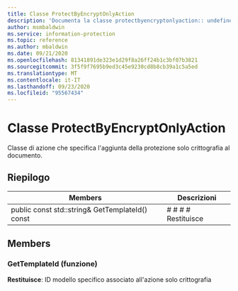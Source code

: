 ```yaml
---
title: Classe ProtectByEncryptOnlyAction
description: 'Documenta la classe protectbyencryptonlyaction:: undefined di Microsoft Information Protection (MIP) SDK.'
author: msmbaldwin
ms.service: information-protection
ms.topic: reference
ms.author: mbaldwin
ms.date: 09/21/2020
ms.openlocfilehash: 81341891de323e1d29f8a26ff24b1c3bf07b3821
ms.sourcegitcommit: 3f5f9f7695b9ed3c45e9230cd8b8cb39a1c5a5ed
ms.translationtype: MT
ms.contentlocale: it-IT
ms.lasthandoff: 09/23/2020
ms.locfileid: "95567434"
---
```

# <a name="class-protectbyencryptonlyaction"></a>Classe ProtectByEncryptOnlyAction 
Classe di azione che specifica l'aggiunta della protezione solo crittografia al documento.
  
## <a name="summary"></a>Riepilogo
 Members                        | Descrizioni                                
--------------------------------|---------------------------------------------
public const std::string& GetTemplateId() const  |  # # # # Restituisce
  
## <a name="members"></a>Members
  
### <a name="gettemplateid-function"></a>GetTemplateId (funzione)

  
**Restituisce**: ID modello specifico associato all'azione solo crittografia